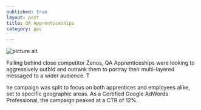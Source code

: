```yaml
---
published: true
layout: post
title: QA Apprenticeships
category: ppc

---
```


![picture alt](http://i.imgur.com/4gUo0Kd.png?1)

Falling behind close competitor Zenos, QA Apprenticeships were looking to aggressively outbid and outrank them to portray their multi-layered messaged to a wider audience. T

he campaign was split to focus on both apprentices and employees alike, set to specific geographic areas. As a Certified Google AdWords Professional, the campaign peaked at a CTR of 12%.
